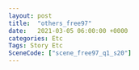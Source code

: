 ```yaml
---
layout: post
title:  "others_free97"
date:   2021-03-05 06:00:00 +0000
categories: Etc
Tags: Story Etc
SceneCode: ["scene_free97_q1_s20"]
---
```

